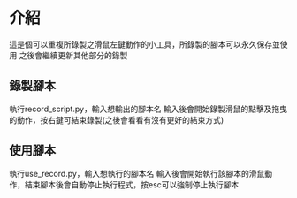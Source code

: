 # 介紹
這是個可以重複所錄製之滑鼠左鍵動作的小工具，所錄製的腳本可以永久保存並使用
之後會繼續更新其他部分的錄製

## 錄製腳本
執行record_script.py，輸入想輸出的腳本名
輸入後會開始錄製滑鼠的點擊及拖曳的動作，按右鍵可結束錄製(之後會看看有沒有更好的結束方式)

## 使用腳本
執行use_record.py，輸入想執行的腳本名
輸入後會開始執行該腳本的滑鼠動作，結束腳本後會自動停止執行程式，按esc可以強制停止執行腳本
